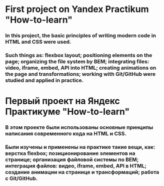 # First project on Yandex Practikum "How-to-learn"
### In this project, the basic principles of writing modern code in HTML and CSS were used.
### Such things as: flexbox layout; positioning elements on the page; organizing the file system by BEM; integrating files: video, iframe, embed, API into HTML; creating animations on the page and transformations; working with Git/GitHub were studied and applied in practice. 

# Первый проект на Яндекс Практикуме "How-to-learn"
### В этом проекте были использованы основные принципы написания современного кода на HTML и CSS.
### Были изучены и применены на практике такие вещи, как: верстка flexbox; позиционирование элементов на странице; организация файловой системы по BEM; интеграция файлов: видео, iframe, embed, API в HTML; создание анимации на странице и трансформаций; работа с Git/GitHub. 
